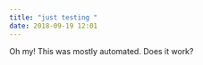 ```yaml
---
title: "just testing "
date: 2018-09-19 12:01
---
```

Oh my! This was mostly automated. Does it work?
